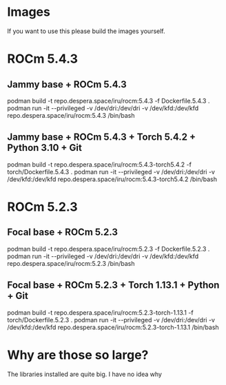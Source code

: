 #

# Images

If you want to use this please build the images yourself.

# ROCm 5.4.3 

## Jammy base + ROCm 5.4.3
podman build -t repo.despera.space/iru/rocm:5.4.3 -f Dockerfile.5.4.3 .
podman run -it --privileged  -v /dev/dri:/dev/dri -v /dev/kfd:/dev/kfd  repo.despera.space/iru/rocm:5.4.3 /bin/bash

## Jammy base + ROCm 5.4.3 + Torch 5.4.2 + Python 3.10 + Git
podman build -t repo.despera.space/iru/rocm:5.4.3-torch5.4.2 -f torch/Dockerfile.5.4.3 .
podman run -it --privileged  -v /dev/dri:/dev/dri -v /dev/kfd:/dev/kfd  repo.despera.space/iru/rocm:5.4.3-torch5.4.2 /bin/bash

# ROCm 5.2.3

## Focal base + ROCm 5.2.3
podman build -t repo.despera.space/iru/rocm:5.2.3 -f Dockerfile.5.2.3 .
podman run -it --privileged  -v /dev/dri:/dev/dri -v /dev/kfd:/dev/kfd  repo.despera.space/iru/rocm:5.2.3 /bin/bash

## Focal base + ROCm 5.2.3 + Torch 1.13.1 + Python + Git
podman build -t repo.despera.space/iru/rocm:5.2.3-torch-1.13.1 -f torch/Dockerfile.5.2.3 .
podman run -it --privileged  -v /dev/dri:/dev/dri -v /dev/kfd:/dev/kfd  repo.despera.space/iru/rocm:5.2.3-torch-1.13.1 /bin/bash

# Why are those so large?

The libraries installed are quite big. I have no idea why
